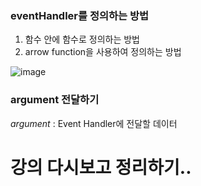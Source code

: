 ### eventHandler를 정의하는 방법

1. 함수 안에 함수로 정의하는 방법
2. arrow function을 사용하여 정의하는 방법

![image](https://user-images.githubusercontent.com/88424067/193710607-9c89cf42-4acd-40b3-aa91-3e47af320b71.png)

### argument 전달하기

*argument* : Event Handler에 전달할 데이터

# 강의 다시보고 정리하기..

